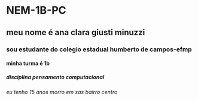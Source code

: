 # NEM-1B-PC
## meu nome é ana clara giusti minuzzi
### sou estudante do colegio estadual humberto de campos-efmp
#### minha turma é 1b
##### disciplina pensamento computacional
###### eu tenho 15 anos morro em sas bairro centro 
